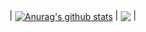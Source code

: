 | <a href="https://github.com/S1mvolxD"><img align="center" src="https://github-readme-stats.vercel.app/api?username=S1mvolxD&show_icons=true&include_all_commits=true&theme=buefy&hide_border=true" alt="Anurag's github stats" /></a> | <a href="[https://github.com/anuraghazra/github-readme-stats](https://github.com/S1mvolxD)"><img align="center" src="https://github-readme-stats.vercel.app/api/top-langs/?username=S1mvolxD&layout=compact&theme=buefy&hide_border=true" /></a> |
